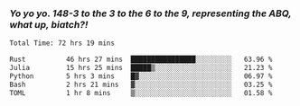 ### ***Yo yo yo. 148-3 to the 3 to the 6 to the 9, representing the ABQ, what up, biatch?!***

<!--START_SECTION:waka-->

```txt
Total Time: 72 hrs 19 mins

Rust          46 hrs 27 mins  ████████████████░░░░░░░░░   63.96 %
Julia         15 hrs 25 mins  █████▒░░░░░░░░░░░░░░░░░░░   21.23 %
Python        5 hrs 3 mins    █▓░░░░░░░░░░░░░░░░░░░░░░░   06.97 %
Bash          2 hrs 21 mins   ▓░░░░░░░░░░░░░░░░░░░░░░░░   03.25 %
TOML          1 hr 8 mins     ▒░░░░░░░░░░░░░░░░░░░░░░░░   01.58 %
```

<!--END_SECTION:waka-->

<!--
**AJMC2002/AJMC2002** is a ✨ _special_ ✨ repository because its `README.md` (this file) appears on your GitHub profile.

Here are some ideas to get you started:

- 🔭 I’m currently working on ...
- 🌱 I’m currently learning ...
- 👯 I’m looking to collaborate on ...
- 🤔 I’m looking for help with ...
- 💬 Ask me about ...
- 📫 How to reach me: ...
- 😄 Pronouns: ...
- ⚡ Fun fact: ...
-->

